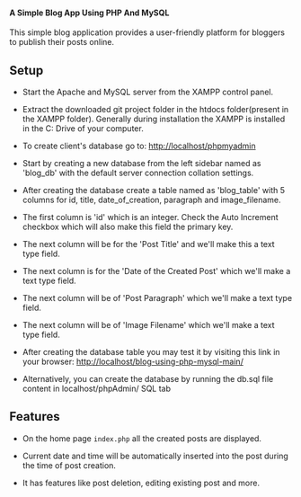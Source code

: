#### A Simple Blog App Using PHP And MySQL

This simple blog application provides a user-friendly platform for bloggers to publish their posts online.

## Setup

-   Start the Apache and MySQL server from the XAMPP control panel.

-   Extract the downloaded git project folder in the htdocs folder(present in the XAMPP folder). Generally during installation the XAMPP is installed in the C: Drive of your computer.

-   To create client's database go to: <http://localhost/phpmyadmin>

-   Start by creating a new database from the left sidebar named as 'blog_db' with the default server connection collation settings.

-   After creating the database create a table named as 'blog_table' with 5 columns for id, title, date_of_creation, paragraph and image_filename.

-   The first column is 'id' which is an integer. Check the Auto Increment checkbox which will also make this field the primary key.

-   The next column will be for the 'Post Title' and we'll make this a text type field.

-   The next column is for the 'Date of the Created Post' which we'll make a text type field.

-   The next column will be of 'Post Paragraph' which we'll make a text type field.

-   The next column will be of 'Image Filename' which we'll make a text type field.

-   After creating the database table you may test it by visiting this link in your browser: <http://localhost/blog-using-php-mysql-main/>

-   Alternatively, you can create the database by running the db.sql file content in localhost/phpAdmin/ SQL tab

## Features

-   On the home page `index.php` all the created posts are displayed.

-   Current date and time will be automatically inserted into the post during the time of post creation.

-   It has features like post deletion, editing existing post and more.
